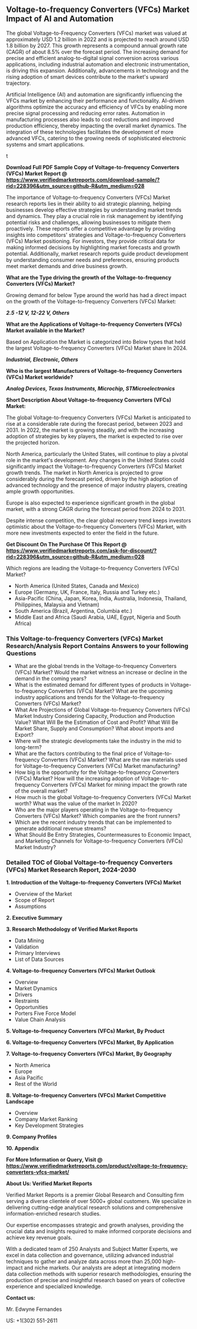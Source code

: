 <h2>Voltage-to-frequency Converters (VFCs) Market Impact of AI and Automation</h2><p>The global Voltage-to-Frequency Converters (VFCs) market was valued at approximately USD 1.2 billion in 2022 and is projected to reach around USD 1.8 billion by 2027. This growth represents a compound annual growth rate (CAGR) of about 8.5% over the forecast period. The increasing demand for precise and efficient analog-to-digital signal conversion across various applications, including industrial automation and electronic instrumentation, is driving this expansion. Additionally, advancements in technology and the rising adoption of smart devices contribute to the market's upward trajectory.</p><p>Artificial Intelligence (AI) and automation are significantly influencing the VFCs market by enhancing their performance and functionality. AI-driven algorithms optimize the accuracy and efficiency of VFCs by enabling more precise signal processing and reducing error rates. Automation in manufacturing processes also leads to cost reductions and improved production efficiency, thereby impacting the overall market dynamics. The integration of these technologies facilitates the development of more advanced VFCs, catering to the growing needs of sophisticated electronic systems and smart applications.</p>t</p><p id="" class=""><strong>Download Full PDF Sample Copy of Voltage-to-frequency Converters (VFCs) Market Report @ <a href="https://www.verifiedmarketreports.com/download-sample/?rid=228396&utm_source=github-R&utm_medium=028" target="_blank">https://www.verifiedmarketreports.com/download-sample/?rid=228396&utm_source=github-R&utm_medium=028</a></strong></p><p>The importance of&nbsp;Voltage-to-frequency Converters (VFCs) Market research reports lies in their ability to aid strategic planning, helping businesses develop effective strategies by understanding market trends and dynamics. They play a crucial role in risk management by identifying potential risks and challenges, allowing businesses to mitigate them proactively. These reports offer a competitive advantage by providing insights into competitors' strategies and Voltage-to-frequency Converters (VFCs) Market positioning. For investors, they provide critical data for making informed decisions by highlighting market forecasts and growth potential. Additionally, market research reports guide product development by understanding consumer needs and preferences, ensuring products meet market demands and drive business growth.</p><p><strong>What are the&nbsp;Type driving the growth of the Voltage-to-frequency Converters (VFCs) Market?</strong></p><p id="" class="">Growing demand for below Type around the world has had a direct impact on the growth of the Voltage-to-frequency Converters (VFCs) Market:</p><em><strong>2.5 -12 V, 12-22 V, Others</strong></em></p><strong>What are the&nbsp;Applications&nbsp;of Voltage-to-frequency Converters (VFCs) Market available in the Market?</strong></p><p id="" class="">Based on Application the Market is categorized into Below types that held the largest Voltage-to-frequency Converters (VFCs) Market share In 2024.</p><em><strong>Industrial, Electronic, Others</strong></em></p><strong>Who is the largest Manufacturers of Voltage-to-frequency Converters (VFCs) Market worldwide?</strong></p><p><em><strong>Analog Devices, Texas Instruments, Microchip, STMicroelectronics</strong></em></p><p id="" class=""><strong>Short Description About Voltage-to-frequency Converters (VFCs) Market:</strong></p><p>The global Voltage-to-frequency Converters (VFCs) Market is anticipated to rise at a considerable rate during the forecast period, between 2023 and 2031. In 2022, the market is growing steadily, and with the increasing adoption of strategies by key players, the market is expected to rise over the projected horizon.</p><p>North America, particularly the United States, will continue to play a pivotal role in the market's development. Any changes in the United States could significantly impact the Voltage-to-frequency Converters (VFCs) Market growth trends. The market in North America is projected to grow considerably during the forecast period, driven by the high adoption of advanced technology and the presence of major industry players, creating ample growth opportunities.</p><p>Europe is also expected to experience significant growth in the global market, with a strong CAGR during the forecast period from 2024 to 2031.</p><p>Despite intense competition, the clear global recovery trend keeps investors optimistic about the Voltage-to-frequency Converters (VFCs) Market, with more new investments expected to enter the field in the future.</p><p id="" class=""><strong>Get Discount On The Purchase Of This Report @ <a href="https://www.verifiedmarketreports.com/ask-for-discount/?rid=228396&utm_source=github-R&utm_medium=028" target="_blank">https://www.verifiedmarketreports.com/ask-for-discount/?rid=228396&utm_source=github-R&utm_medium=028</a></strong></p>Which regions are leading the Voltage-to-frequency Converters (VFCs) Market?</p><ul><li>North America (United States, Canada and Mexico)</li><li>Europe (Germany, UK, France, Italy, Russia and Turkey etc.)</li><li>Asia-Pacific (China, Japan, Korea, India, Australia, Indonesia, Thailand, Philippines, Malaysia and Vietnam)</li><li>South America (Brazil, Argentina, Columbia etc.)</li><li>Middle East and Africa (Saudi Arabia, UAE, Egypt, Nigeria and South Africa)</li></ul><h3 id="" class="">This Voltage-to-frequency Converters (VFCs) Market Research/Analysis Report Contains Answers to your following Questions</h3><ul><li>What are the global trends in the Voltage-to-frequency Converters (VFCs) Market? Would the market witness an increase or decline in the demand in the coming years?</li><li>What is the estimated demand for different types of products in Voltage-to-frequency Converters (VFCs) Market? What are the upcoming industry applications and trends for the Voltage-to-frequency Converters (VFCs) Market?</li><li>What Are Projections of Global Voltage-to-frequency Converters (VFCs) Market Industry Considering Capacity, Production and Production Value? What Will Be the Estimation of Cost and Profit? What Will Be Market Share, Supply and Consumption? What about imports and Export?</li><li>Where will the strategic developments take the industry in the mid to long-term?</li><li>What are the factors contributing to the final price of Voltage-to-frequency Converters (VFCs) Market? What are the raw materials used for Voltage-to-frequency Converters (VFCs) Market manufacturing?</li><li>How big is the opportunity for the Voltage-to-frequency Converters (VFCs) Market? How will the increasing adoption of Voltage-to-frequency Converters (VFCs) Market for mining impact the growth rate of the overall market?</li><li>How much is the global Voltage-to-frequency Converters (VFCs) Market worth? What was the value of the market In 2020?</li><li>Who are the major players operating in the Voltage-to-frequency Converters (VFCs) Market? Which companies are the front runners?</li><li>Which are the recent industry trends that can be implemented to generate additional revenue streams?</li><li>What Should Be Entry Strategies, Countermeasures to Economic Impact, and Marketing Channels for Voltage-to-frequency Converters (VFCs) Market Industry?</li></ul><h3 id="" class="">Detailed TOC of Global Voltage-to-frequency Converters (VFCs) Market Research Report, 2024-2030</h3><p id="" class=""><strong>1. Introduction of the Voltage-to-frequency Converters (VFCs) Market</strong></p><ul><li>Overview of the Market</li><li>Scope of Report</li><li>Assumptions</li></ul><p id="" class=""><strong>2. Executive Summary</strong></p><p id="" class=""><strong>3. Research Methodology of Verified Market Reports</strong></p><ul><li>Data Mining</li><li>Validation</li><li>Primary Interviews</li><li>List of Data Sources</li></ul><p id="" class=""><strong>4. Voltage-to-frequency Converters (VFCs) Market Outlook</strong></p><ul><li>Overview</li><li>Market Dynamics</li><li>Drivers</li><li>Restraints</li><li>Opportunities</li><li>Porters Five Force Model</li><li>Value Chain Analysis</li></ul><p id="" class=""><strong>5. Voltage-to-frequency Converters (VFCs) Market, By Product</strong></p><p id="" class=""><strong>6. Voltage-to-frequency Converters (VFCs) Market, By Application</strong></p><p id="" class=""><strong>7. Voltage-to-frequency Converters (VFCs) Market, By Geography</strong></p><ul><li>North America</li><li>Europe</li><li>Asia Pacific</li><li>Rest of the World</li></ul><p id="" class=""><strong>8. Voltage-to-frequency Converters (VFCs) Market Competitive Landscape</strong></p><ul><li>Overview</li><li>Company Market Ranking</li><li>Key Development Strategies</li></ul><p id="" class=""><strong>9. Company Profiles</strong></p><p id="" class=""><strong>10. Appendix</strong></p><p id="" class=""><strong>For More Information or Query, Visit @ <a href="https://www.verifiedmarketreports.com/product/voltage-to-frequency-converters-vfcs-market/" target="_blank">https://www.verifiedmarketreports.com/product/voltage-to-frequency-converters-vfcs-market/</a></strong></p><p id="" class=""><strong>About Us: Verified Market Reports</strong></p><p id="" class="">Verified Market Reports is a premier Global Research and Consulting firm serving a diverse clientele of over 5000+ global customers. We specialize in delivering cutting-edge analytical research solutions and comprehensive information-enriched research studies.</p><p id="" class="">Our expertise encompasses strategic and growth analyses, providing the crucial data and insights required to make informed corporate decisions and achieve key revenue goals.</p><p id="" class="">With a dedicated team of 250 Analysts and Subject Matter Experts, we excel in data collection and governance, utilizing advanced industrial techniques to gather and analyze data across more than 25,000 high-impact and niche markets. Our analysts are adept at integrating modern data collection methods with superior research methodologies, ensuring the production of precise and insightful research based on years of collective experience and specialized knowledge.</p><p id="" class=""><strong>Contact us:</strong></p><p id="" class="">Mr. Edwyne Fernandes</p><p id="" class="">US: +1(302) 551-2611</p>
